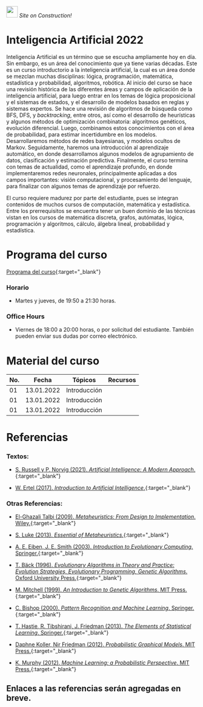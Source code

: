 <img src="https://upload.wikimedia.org/wikipedia/commons/thumb/2/24/Warning_icon.svg/420px-Warning_icon.svg.png" width="30"/> *Site on Construction!*

# Inteligencia Artificial 2022

Inteligencia Artificial es un término que se escucha ampliamente hoy en día. Sin embargo, es un área del conocimiento que ya tiene varias décadas. Este es un curso introductorio  a la inteligencia artificial, la cual es un área donde se mezclan muchas disciplinas: lógica, programación, matemática, estadística y probabilidad, algoritmos, robótica. Al inicio del curso se hace una revisión histórica de las diferentes áreas y campos de aplicación de la inteligencia artificial, para luego entrar en los temas de lógica proposicional y el sistemas de estados, y el desarrollo de modelos basados en reglas y sistemas expertos. Se hace una revisión de algoritmos de búsqueda como BFS, DFS, y *backtracking*, entre otros, así como el desarrollo de heurísticas y algunos métodos de optimización combinatoria: algoritmos genéticos, evolución diferencial. Luego, combinamos estos conocimientos con el área de probabilidad, para estimar incertidumbre en los modelos. Desarrollaremos métodos de redes bayesianas, y modelos ocultos de Markov. Seguidamente, haremos una introducción al aprendizaje automático, en donde desarrollamos algunos modelos de agrupamiento de datos, clasificación y estimación predictiva. Finalmente, el curso termina con temas de actualidad, como el aprendizaje profundo, en donde implementaremos redes neuronales, principalmente aplicadas a dos campos importantes: visión computacional, y procesamiento del lenguaje, para finalizar con algunos temas de aprendizaje por refuerzo.

El curso requiere madurez por parte del estudiante, pues se integran contenidos de muchos cursos de computación, matemática y estadística. Entre los prerrequisitos se encuentra tener un buen dominio de las técnicas vistan en los cursos de matemática discreta, grafos, autómatas, lógica, programación y algoritmos, cálculo, álgebra lineal, probabilidad y estadística. 


# Programa del curso
<div id='id-programa'/>

[Programa del curso](programa/Programa-ia2022.pdf){:target="_blank"}

### Horario
<div id='id-horario'/>

* Martes y jueves, de 19:50 a 21:30 horas.

### Office Hours
<div id='id-office'/>

* Viernes de 18:00 a 20:00 horas, o por solicitud del estudiante. También pueden enviar sus dudas por correo electrónico.


# Material del curso
<div id='id-material'/>

  **No.**  | **Fecha**    | **Tópicos**                                                                    | **Recursos**
  -------- | ------------ | ------------------------------------------------------------------------------ |  -------------------------------------
  01       | 13.01.2022   | Introducción <br/>                                                             |
  01       | 13.01.2022   | Introducción <br/>                                                             |
  01       | 13.01.2022   | Introducción <br/>                                                             |
 
  
  
# Referencias
<div id='id-ref'/>

### Textos:

* [S. Russell y P. Norvig (2021). *Artificial Intelligence: A Modern Approach*.](http://library.lol/main/9B28FC2A4A9B21237063BC7E6B42DEFD){:target="_blank"}


* [W. Ertel (2017). *Introduction to Artificial Intelligence*.](http://library.lol/main/3FA154D019C435DA970C2F19999889A8){:target="_blank"}

### Otras Referencias:

* [El-Ghazali Talbi (2009). *Metaheuristics: From Design to Implementation*. Wiley.](){:target="_blank"}

* [S. Luke (2013). *Essential of Metaheuristics*.](){:target="_blank"}
    
* [A. E. Eiben, J. E. Smith (2003). *Introduction to Evolutionary Computing*. Springer.](){:target="_blank"}

* [T. Bäck (1996). *Evolutionary Algorithms in Theory and Practice: Evolution Strategies, Evolutionary Programming,
Genetic Algorithms*. Oxford University Press.](){:target="_blank"}

* [M. Mitchell (1999). *An Introduction to Genetic Algorithms*. MIT Press.](){:target="_blank"}

* [C. Bishop (2000). *Pattern Recognition and Machine Learning*. Springer.](){:target="_blank"}

* [T. Hastie, R. Tibshirani, J. Friedman (2013). *The Elements of Statistical Learning*. Springer.](){:target="_blank"}
    
* [Daphne Koller, Nir Friedman (2012). *Probabilistic Graphical Models*. MIT Press.](){:target="_blank"}

* [K. Murphy (2012). *Machine Learning: a Probabilistic Perspective*. MIT Press.](){:target="_blank"}


Enlaces a las referencias serán agregadas en breve.
---
